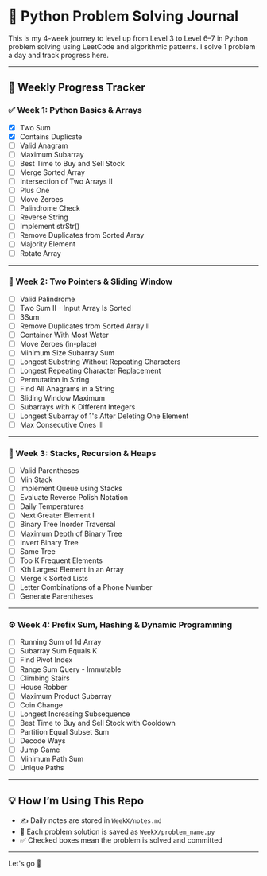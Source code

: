 # 🧠 Python Problem Solving Journal

This is my 4-week journey to level up from Level 3 to Level 6–7 in Python problem solving using LeetCode and algorithmic patterns. I solve 1 problem a day and track progress here.

---

## 📆 Weekly Progress Tracker

### ✅ Week 1: Python Basics & Arrays
- [x] Two Sum
- [x] Contains Duplicate
- [ ] Valid Anagram
- [ ] Maximum Subarray
- [ ] Best Time to Buy and Sell Stock
- [ ] Merge Sorted Array
- [ ] Intersection of Two Arrays II
- [ ] Plus One
- [ ] Move Zeroes
- [ ] Palindrome Check
- [ ] Reverse String
- [ ] Implement strStr()
- [ ] Remove Duplicates from Sorted Array
- [ ] Majority Element
- [ ] Rotate Array

---

### 🔁 Week 2: Two Pointers & Sliding Window
- [ ] Valid Palindrome
- [ ] Two Sum II - Input Array Is Sorted
- [ ] 3Sum
- [ ] Remove Duplicates from Sorted Array II
- [ ] Container With Most Water
- [ ] Move Zeroes (in-place)
- [ ] Minimum Size Subarray Sum
- [ ] Longest Substring Without Repeating Characters
- [ ] Longest Repeating Character Replacement
- [ ] Permutation in String
- [ ] Find All Anagrams in a String
- [ ] Sliding Window Maximum
- [ ] Subarrays with K Different Integers
- [ ] Longest Subarray of 1's After Deleting One Element
- [ ] Max Consecutive Ones III

---

### 🧱 Week 3: Stacks, Recursion & Heaps
- [ ] Valid Parentheses
- [ ] Min Stack
- [ ] Implement Queue using Stacks
- [ ] Evaluate Reverse Polish Notation
- [ ] Daily Temperatures
- [ ] Next Greater Element I
- [ ] Binary Tree Inorder Traversal
- [ ] Maximum Depth of Binary Tree
- [ ] Invert Binary Tree
- [ ] Same Tree
- [ ] Top K Frequent Elements
- [ ] Kth Largest Element in an Array
- [ ] Merge k Sorted Lists
- [ ] Letter Combinations of a Phone Number
- [ ] Generate Parentheses

---

### ⚙️ Week 4: Prefix Sum, Hashing & Dynamic Programming
- [ ] Running Sum of 1d Array
- [ ] Subarray Sum Equals K
- [ ] Find Pivot Index
- [ ] Range Sum Query - Immutable
- [ ] Climbing Stairs
- [ ] House Robber
- [ ] Maximum Product Subarray
- [ ] Coin Change
- [ ] Longest Increasing Subsequence
- [ ] Best Time to Buy and Sell Stock with Cooldown
- [ ] Partition Equal Subset Sum
- [ ] Decode Ways
- [ ] Jump Game
- [ ] Minimum Path Sum
- [ ] Unique Paths

---

## 💡 How I’m Using This Repo
- ✍️ Daily notes are stored in `WeekX/notes.md`
- 🧩 Each problem solution is saved as `WeekX/problem_name.py`
- ✅ Checked boxes mean the problem is solved and committed

---

Let's go 🚀
